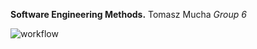 **Software Engineering Methods.**
Tomasz Mucha
_Group 6_

![workflow](https://github.com/<TomaszMuchaDev>/<sem>/actions/workflows/main.yml/badge.svg)